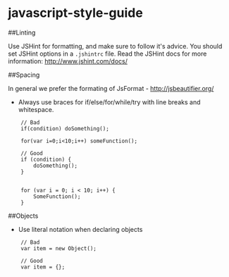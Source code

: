 javascript-style-guide
======================

##Linting

Use JSHint for formatting, and make sure to follow it's advice. You should set JSHint options in a ```.jshintrc``` file. Read the JSHint docs for more information: http://www.jshint.com/docs/

##Spacing

In general we prefer the formating of JsFormat - http://jsbeautifier.org/

* Always use braces for if/else/for/while/try with  line breaks and whitespace.

```
	// Bad
	if(condition) doSomething();
	
	for(var i=0;i<10;i++) someFunction();

	// Good 
	if (condition) {
		doSomething();
	}

	
	for (var i = 0; i < 10; i++) {
		SomeFunction();
	}

```

##Objects

* Use literal notation when declaring objects

```
	// Bad
	var item = new Object();
	
	// Good
	var item = {};
```
